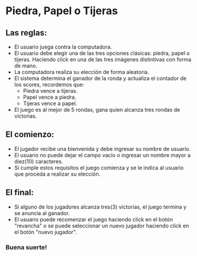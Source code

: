 # Piedra, Papel o Tijeras

## Las reglas:
- El usuario juega contra la computadora.
- El usuario debe elegir una de las tres opciones clásicas: piedra, papel o tijeras. Haciendo click en una de las tres imágenes distintivas con forma de mano.
- La computadora realiza su elección de forma aleatoria.
- El sistema determina el ganador de la ronda y actualiza el contador de los scores, recordemos que:
    - Piedra vence a tijeras.
    - Papel vence a piedra.
    - Tijeras vence a papel.
- El juego es al mejor de 5 rondas, gana quien alcanza tres rondas de victorias.

## El comienzo:
- El jugador recibe una bienvenida y debe ingresar su nombre de usuario.
- El usuario no puede dejar el campo vacío o ingresar un nombre mayor a diez(10) caracteres.
- Si cumple estos requisitos el juego comienza y se le indica al usuario que proceda a realizar su elección.

## El final:
- Si alguno de los jugadores alcanza tres(3) victorias, el juego termina y se anuncia al ganador.
- El usuario puede recomenzar el juego haciendo click en el botón "revancha" o se puede seleccionar un nuevo jugador haciendo click en el botón "nuevo jugador".

### Buena suerte!